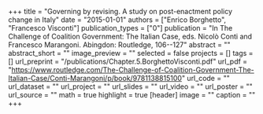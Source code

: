 +++
title = "Governing by revising. A study on post-enactment policy change in Italy"
date = "2015-01-01"
authors = ["Enrico Borghetto", "Francesco Visconti"]
publication_types = ["0"]
publication = "In The Challenge of Coalition Government: The Italian Case, eds. Nicolò Conti and Francesco Marangoni. Abingdon: Routledge, 106--127"
abstract = ""
abstract_short = ""
image_preview = ""
selected = false
projects = []
tags = []
url_preprint = "/publications/Chapter.5.BorghettoVisconti.pdf"
url_pdf = "https://www.routledge.com/The-Challenge-of-Coalition-Government-The-Italian-Case/Conti-Marangoni/p/book/9781138815100"
url_code = ""
url_dataset = ""
url_project = ""
url_slides = ""
url_video = ""
url_poster = ""
url_source = ""
math = true
highlight = true
[header]
image = ""
caption = ""
+++

